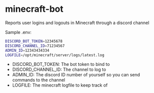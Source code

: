 # minecraft-bot
Reports user logins and logouts in Minecraft through a discord channel

Sample .env:
```sh
DISCORD_BOT_TOKEN=12345678
DISCORD_CHANNEL_ID=71234567
ADMIN_ID=12343434334
LOGFILE=/opt/minecraft/server/logs/latest.log
```

* DISCORD_BOT_TOKEN: The bot token to bind to
* DISCORD_CHANNEL_ID: The channel to log to
* ADMIN_ID: The discord ID number of yourself so you can send commands to the channel
* LOGFILE: The minecraft logfile to keep track of
